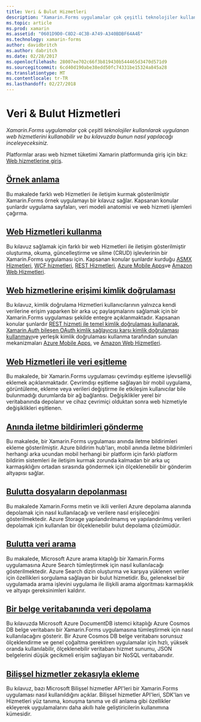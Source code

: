 ```yaml
---
title: Veri & Bulut Hizmetleri
description: "Xamarin.Forms uygulamalar çok çeşitli teknolojiler kullanılarak uygulanan web hizmetlerini kullanabilir ve bu kılavuzda bunun nasıl yapılacağı inceleyeceksiniz."
ms.topic: article
ms.prod: xamarin
ms.assetid: "0601D9D0-C8D2-4C3B-A749-A340BDBF64A4ß"
ms.technology: xamarin-forms
author: davidbritch
ms.author: dabritch
ms.date: 02/28/2017
ms.openlocfilehash: 28007ee702c66f3b819430b544465d3470d571d9
ms.sourcegitcommit: 6cd40d190abe38edd50fc74331be15324a845a28
ms.translationtype: MT
ms.contentlocale: tr-TR
ms.lasthandoff: 02/27/2018
---
```

# <a name="data--cloud-services"></a>Veri & Bulut Hizmetleri

_Xamarin.Forms uygulamalar çok çeşitli teknolojiler kullanılarak uygulanan web hizmetlerini kullanabilir ve bu kılavuzda bunun nasıl yapılacağı inceleyeceksiniz._

Platformlar arası web hizmet tüketimi Xamarin platformunda giriş için bkz: [Web hizmetlerine giriş](~/cross-platform/data-cloud/web-services/index.md).

## <a name="understanding-the-samplexamarin-formsdata-cloudwalkthroughmd"></a>[Örnek anlama](~/xamarin-forms/data-cloud/walkthrough.md)

Bu makalede farklı web Hizmetleri ile iletişim kurmak gösterilmiştir Xamarin.Forms örnek uygulamayı bir kılavuz sağlar. Kapsanan konular şunlardır uygulama sayfaları, veri modeli anatomisi ve web hizmeti işlemleri çağırma.

## <a name="consuming-web-servicesxamarin-formsdata-cloudconsumingindexmd"></a>[Web Hizmetleri kullanma](~/xamarin-forms/data-cloud/consuming/index.md)

Bu kılavuz sağlamak için farklı bir web Hizmetleri ile iletişim gösterilmiştir oluşturma, okuma, güncelleştirme ve silme (CRUD) işlevlerinin bir Xamarin.Forms uygulaması için. Kapsanan konular şunlardır kurduğu [ASMX Hizmetleri](consuming/asmx.md), [WCF hizmetleri](consuming/wcf.md), [REST Hizmetleri](consuming/rest.md), [Azure Mobile Apps](consuming/azure.md)ve [ Amazon Web Hizmetleri](consuming/aws.md).

## <a name="authenticating-access-to-web-servicesxamarin-formsdata-cloudauthenticationindexmd"></a>[Web hizmetlerine erişimi kimlik doğrulaması](~/xamarin-forms/data-cloud/authentication/index.md)

Bu kılavuz, kimlik doğrulama Hizmetleri kullanıcılarının yalnızca kendi verilerine erişim yaparken bir arka uç paylaşmalarını sağlamak için bir Xamarin.Forms uygulaması şekilde entegre açıklanmaktadır. Kapsanan konular şunlardır [REST hizmeti ile temel kimlik doğrulaması kullanarak](authentication/rest.md), [Xamarin.Auth bileşen OAuth kimlik sağlayıcısı karşı kimlik doğrulaması kullanmayı](authentication/oauth.md)ve yerleşik kimlik doğrulaması kullanma tarafından sunulan mekanizmaları [Azure Mobile Apps](authentication/azure.md), ve [Amazon Web Hizmetleri](authentication/aws.md).

## <a name="synchronizing-data-with-web-servicessyncindexmd"></a>[Web Hizmetleri ile veri eşitleme](sync/index.md)

Bu makalede, bir Xamarin.Forms uygulaması çevrimdışı eşitleme işlevselliği eklemek açıklanmaktadır. Çevrimdışı eşitleme sağlayan bir mobil uygulama, görüntüleme, ekleme veya verileri değiştirme ile etkileşim kullanıcılar bile bulunmadığı durumlarda bir ağ bağlantısı. Değişiklikler yerel bir veritabanında depolanır ve cihaz çevrimiçi olduktan sonra web hizmetiyle değişiklikleri eşitlenen.

## <a name="sending-push-notificationspush-notificationsindexmd"></a>[Anında iletme bildirimleri gönderme](push-notifications/index.md)

Bu makalede, bir Xamarin.Forms uygulaması anında iletme bildirimleri ekleme gösterilmiştir. Azure bildirim hub'ları, mobil anında iletme bildirimleri herhangi arka ucundan mobil herhangi bir platform için farklı platform bildirim sistemleri ile iletişim kurmak zorunda kalmadan bir arka uç karmaşıklığını ortadan sırasında göndermek için ölçeklenebilir bir gönderim altyapısı sağlar.

## <a name="storing-files-in-the-cloudstorageindexmd"></a>[Bulutta dosyaların depolanması](storage/index.md)

Bu makalede Xamarin.Forms metin ve ikili verileri Azure depolama alanında depolamak için nasıl kullanılacağı ve verilere nasıl erişileceğini gösterilmektedir. Azure Storage yapılandırılmamış ve yapılandırılmış verileri depolamak için kullanılan bir ölçeklenebilir bulut depolama çözümüdür.

## <a name="searching-data-in-the-cloudsearchindexmd"></a>[Bulutta veri arama](search/index.md)

Bu makalede, Microsoft Azure arama kitaplığı bir Xamarin.Forms uygulamasına Azure Search tümleştirmek için nasıl kullanılacağı gösterilmektedir. Azure Search dizin oluşturma ve karşıya yüklenen veriler için özellikleri sorgulama sağlayan bir bulut hizmetidir. Bu, geleneksel bir uygulamada arama işlevini uygulama ile ilişkili arama algoritması karmaşıklık ve altyapı gereksinimleri kaldırır.

## <a name="storing-data-in-a-document-databasecosmosdbindexmd"></a>[Bir belge veritabanında veri depolama](cosmosdb/index.md)

Bu kılavuzda Microsoft Azure DocumentDB istemci kitaplığı Azure Cosmos DB belge veritabanı bir Xamarin.Forms uygulamasına tümleştirmek için nasıl kullanılacağını gösterir. Bir Azure Cosmos DB belge veritabanı sorunsuz ölçeklendirme ve genel çoğaltma gerektiren uygulamalar için hızlı, yüksek oranda kullanılabilir, ölçeklenebilir veritabanı hizmet sunumu, JSON belgelerini düşük gecikmeli erişim sağlayan bir NoSQL veritabanıdır.

## <a name="adding-intelligence-with-cognitive-servicescognitive-servicesindexmd"></a>[Bilişsel hizmetler zekasıyla ekleme](cognitive-services/index.md)

Bu kılavuz, bazı Microsoft Bilişsel hizmetler API'leri bir Xamarin.Forms uygulaması nasıl kullanıldığını açıklar. Bilişsel hizmetler API'leri, SDK'ları ve Hizmetleri yüz tanıma, konuşma tanıma ve dil anlama gibi özellikler ekleyerek uygulamalarını daha akıllı hale geliştiricilerin kullanımına kümesidir.
